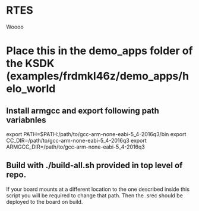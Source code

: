 # RTES
Woooo

# Place this in the demo_apps folder of the KSDK (examples/frdmkl46z/demo_apps/helo_world

## Install armgcc and export following path variabnles 
export PATH=$PATH:/path/to/gcc-arm-none-eabi-5_4-2016q3/bin
export CC_DIR=/path/to/gcc-arm-none-eabi-5_4-2016q3
export ARMGCC_DIR=/path/to/gcc-arm-none-eabi-5_4-2016q3

## Build with ./build-all.sh provided in top level of repo.

If your board mounts at a different location to the one described inside this script you will be required to change that path.
Then the .srec should be deployed to the board on build.
